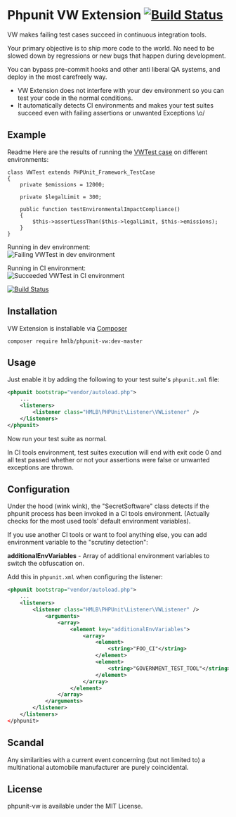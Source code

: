 # Phpunit VW Extension [![Build Status](https://travis-ci.org/hmlb/phpunit-vw.svg)](https://travis-ci.org/hmlb/phpunit-vw)

VW makes failing test cases succeed in continuous integration tools.

Your primary objective is to ship more code to the world. No need to be slowed down by regressions or new bugs that happen during development.

You can bypass pre-commit hooks and other anti liberal QA systems, and deploy in the most carefreely way.

* VW Extension does not interfere with your dev environment so you can test your code in the normal conditions.  
* It automatically detects CI environments and makes your test suites succeed even with failing assertions or unwanted Exceptions \o/ 

## Example
Readme
Here are the results of running the [VWTest case](src/Tests/VWTest.php) on different environments:   

```code 
class VWTest extends PHPUnit_Framework_TestCase
{
    private $emissions = 12000;
    
    private $legalLimit = 300;

    public function testEnvironmentalImpactCompliance()
    {
        $this->assertLessThan($this->legalLimit, $this->emissions);
    }
}
```

Running in dev environment:  
![Failing VWTest in dev environment](http://i.imgur.com/HYitIFn.png)

Running in CI environment:  
![Succeeded VWTest in CI environment](http://i.imgur.com/jSw6pTq.png)  

[![Build Status](https://travis-ci.org/hmlb/phpunit-vw.svg)](https://travis-ci.org/hmlb/phpunit-vw)

## Installation

VW Extension is installable via [Composer](http://getcomposer.org) 

    composer require hmlb/phpunit-vw:dev-master


## Usage

Just enable it by adding the following to your test suite's `phpunit.xml` file:

```xml
<phpunit bootstrap="vendor/autoload.php">
    ...
    <listeners>
        <listener class="HMLB\PHPUnit\Listener\VWListener" />
    </listeners>
</phpunit>
```

Now run your test suite as normal. 

In CI tools environment, test suites execution will end with exit code 0 and all test passed whether or not your assertions were false or unwanted exceptions are thrown.

## Configuration

Under the hood (wink wink), the "SecretSoftware" class detects if the phpunit process has been invoked in a CI tools environment. (Actually checks for the most used tools' default environment variables).

If you use another CI tools or want to fool anything else, you can add environment variable to the "scrutiny detection":  

**additionalEnvVariables** - Array of additional environment variables to switch the obfuscation on.

Add this in `phpunit.xml` when configuring the listener:

```xml
<phpunit bootstrap="vendor/autoload.php">
    ...
    <listeners>
        <listener class="HMLB\PHPUnit\Listener\VWListener" />
            <arguments>
                <array>
                    <element key="additionalEnvVariables">
                        <array>
                            <element>
                                <string>"FOO_CI"</string>
                            </element>
                            <element>
                                <string>"GOVERNMENT_TEST_TOOL"</string>
                            </element>
                        </array>
                    </element>
                </array>
            </arguments>
        </listener>
    </listeners>
</phpunit>
```

## Scandal

Any similarities with a current event concerning (but not limited to) a multinational automobile manufacturer are purely coincidental.

## License

phpunit-vw is available under the MIT License.
